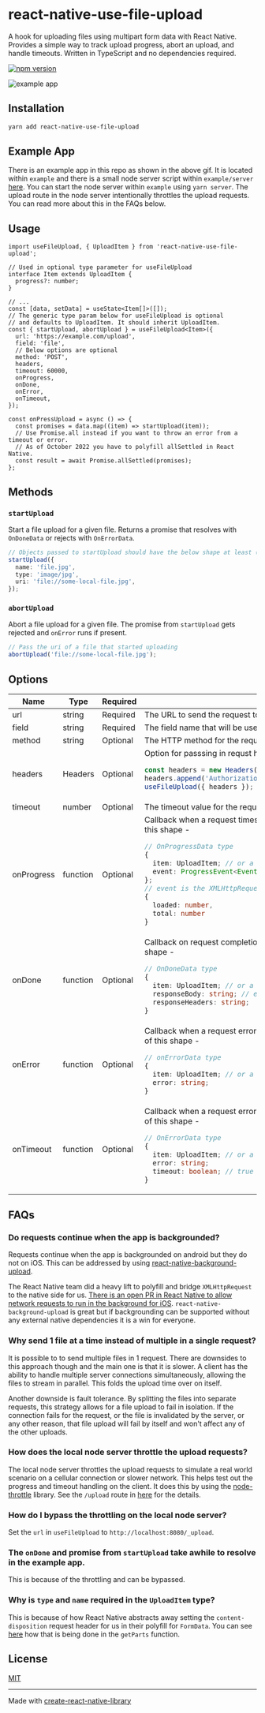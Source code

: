 # react-native-use-file-upload

A hook for uploading files using multipart form data with React Native. Provides a simple way to track upload progress, abort an upload, and handle timeouts. Written in TypeScript and no dependencies required.

[![npm version](https://img.shields.io/npm/v/react-native-use-file-upload?style=plastic)](https://www.npmjs.org/package/react-native-use-file-upload)

![example app](example/example.gif)

## Installation

```sh
yarn add react-native-use-file-upload
```

## Example App

There is an example app in this repo as shown in the above gif. It is located within `example` and there is a small node server script within `example/server` [here](example/server/server.ts). You can start the node server within `example` using `yarn server`. The upload route in the node server intentionally throttles the upload requests. You can read more about this in the FAQs below.

## Usage

```tsx
import useFileUpload, { UploadItem } from 'react-native-use-file-upload';

// Used in optional type parameter for useFileUpload
interface Item extends UploadItem {
  progress?: number;
}

// ...
const [data, setData] = useState<Item[]>([]);
// The generic type param below for useFileUpload is optional
// and defaults to UploadItem. It should inherit UploadItem.
const { startUpload, abortUpload } = useFileUpload<Item>({
  url: 'https://example.com/upload',
  field: 'file',
  // Below options are optional
  method: 'POST',
  headers,
  timeout: 60000,
  onProgress,
  onDone,
  onError,
  onTimeout,
});

const onPressUpload = async () => {
  const promises = data.map((item) => startUpload(item));
  // Use Promise.all instead if you want to throw an error from a timeout or error.
  // As of October 2022 you have to polyfill allSettled in React Native.
  const result = await Promise.allSettled(promises);
};
```

## Methods

### `startUpload`

Start a file upload for a given file. Returns a promise that resolves with `OnDoneData` or rejects with `OnErrorData`.

```ts
// Objects passed to startUpload should have the below shape at least (UploadItem type)
startUpload({
  name: 'file.jpg',
  type: 'image/jpg',
  uri: 'file://some-local-file.jpg',
});
```

### `abortUpload`

Abort a file upload for a given file. The promise from `startUpload` gets rejected and `onError` runs if present.

```ts
// Pass the uri of a file that started uploading
abortUpload('file://some-local-file.jpg');
```

## Options

<table>
<thead>
  <tr>
    <th>Name</th>
    <th>Type</th>
    <th>Required</th>
    <th>Description</th>
  </tr>
</thead>
<tbody>
  <tr>
    <td>url</td>
    <td>string</td>
    <td>Required</td>
    <td>The URL to send the request to.</td>
  </tr>
  <tr>
    <td>field</td>
    <td>string</td>
    <td>Required</td>
    <td>The field name that will be used for the file in FormData.</td>
  </tr>
  <tr>
    <td>method</td>
    <td>string</td>
    <td>Optional</td>
    <td>The HTTP method for the request. Defaults to "POST".</td>
  </tr>
  <tr>
    <td>headers</td>
    <td>Headers</td>
    <td>Optional</td>
<td>Option for passsing in requst headers.

```ts
const headers = new Headers();
headers.append('Authorization', 'foo');
useFileUpload({ headers });
```

</td>

  </tr>
  <tr>
    <td>timeout</td>
    <td>number</td>
    <td>Optional</td>
    <td>The timeout value for the request in milliseconds.</td>
  </tr>
  <tr>
    <td>onProgress</td>
    <td>function</td>
    <td>Optional</td>
<td>Callback when a request times out for a given file. It receives 1 argument of this shape -

```ts
// OnProgressData type
{
  item: UploadItem; // or a type that inherits UploadItem
  event: ProgressEvent<EventTarget>;
};
// event is the XMLHttpRequest progress event object and it's shape is -
{
  loaded: number,
  total: number
}
```

</td>
  </tr>
  <tr>
    <td>onDone</td>
    <td>function</td>
    <td>Optional</td>
<td>Callback on request completion for a given file. It receives 1 argument of this shape -

```ts
// OnDoneData type
{
  item: UploadItem; // or a type that inherits UploadItem
  responseBody: string; // eg "{\"foo\":\"baz\"}" (JSON) or "foo"
  responseHeaders: string;
}
```

</td>
  </tr>  
  <tr>
    <td>onError</td>
    <td>function</td>
    <td>Optional</td>
<td>Callback when a request error happens for a given file. It receives 1 argument of this shape -

```ts
// onErrorData type
{
  item: UploadItem; // or a type that inherits UploadItem
  error: string;
}
```

</td>
  </tr>
  <tr>
    <td>onTimeout</td>
    <td>function</td>
    <td>Optional</td>
<td>Callback when a request error happens for a given file. It receives 1 argument of this shape -

```ts
// OnErrorData type
{
  item: UploadItem; // or a type that inherits UploadItem
  error: string;
  timeout: boolean; // true here
}
```

</td>
  </tr> 
</tbody>
</table>

## FAQs

### Do requests continue when the app is backgrounded?

Requests continue when the app is backgrounded on android but they do not on iOS. This can be addressed by using [react-native-background-upload](https://github.com/Vydia/react-native-background-upload).

The React Native team did a heavy lift to polyfill and bridge `XMLHttpRequest` to the native side for us. [There is an open PR in React Native to allow network requests to run in the background for iOS](https://github.com/facebook/react-native/pull/31838). `react-native-background-upload` is great but if backgrounding can be supported without any external native dependencies it is a win for everyone.

### Why send 1 file at a time instead of multiple in a single request?

It is possible to to send multiple files in 1 request. There are downsides to this approach though and the main one is that it is slower. A client has the ability to handle multiple server connections simultaneously, allowing the files to stream in parallel. This folds the upload time over on itself.

Another downside is fault tolerance. By splitting the files into separate requests, this strategy allows for a file upload to fail in isolation. If the connection fails for the request, or the file is invalidated by the server, or any other reason, that file upload will fail by itself and won't affect any of the other uploads.

### How does the local node server throttle the upload requests?

The local node server throttles the upload requests to simulate a real world scenario on a cellular connection or slower network. This helps test out the progress and timeout handling on the client. It does this by using the [node-throttle](https://github.com/TooTallNate/node-throttle) library. See the `/upload` route in [here](example/server/server.ts) for the details.

### How do I bypass the throttling on the local node server?

Set the `url` in `useFileUpload` to `http://localhost:8080/_upload`.

### The `onDone` and promise from `startUpload` take awhile to resolve in the example app.

This is because of the throttling and can be bypassed.

### Why is `type` and `name` required in the `UploadItem` type?

This is because of how React Native abstracts away setting the `content-disposition` request header for us in their polyfill for `FormData`. You can see [here](https://github.com/facebook/react-native/blob/d05a5d15512ab794ef80b31ef91090d5d88b3fcd/Libraries/Network/FormData.js) how that is being done in the `getParts` function.

## License

[MIT](LICENSE.md)

---

Made with [create-react-native-library](https://github.com/callstack/react-native-builder-bob)
